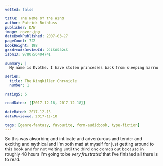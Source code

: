 ```yaml
---
vetted: false

title: The Name of the Wind
author: Patrick Rothfuss
publisher: DAW
image: cover.jpg
dateBookPublished: 2007-03-27
pageCount: 722
bookHeight: 198
goodreadsReviewId: 2215853265
isbn13: 9780756404741

summary: |
  My name is Kvothe. I have stolen princesses back from sleeping barrow kings. I burned down the town of Trebon. I have spent the night with Felurian and left with both my sanity and my life. I was expelled from the University at a younger age than most people are allowed in. I tread paths by moonlight that others fear to speak of during day. I have talked to Gods, loved women, and written songs that make the minstrels weep. You may have heard of me. So begins a tale unequaled in fantasy literature—the story of a hero told in his own voice. It is a tale of sorrow, a tale of survival, a tale of one man's search for meaning in his universe, and how that search, and the indomitable will that drove it, gave birth to a legend.

series:
  title: The Kingkiller Chronicle
  number: 1

rating5: 5

readDates: [[2017-12-16, 2017-12-18]]

dateRated: 2017-12-18
dateReviewed: 2017-12-18

tags: [genre-fantasy, favourite, form-audiobook, type-fiction]
---
```


So this was absorbing and intricate and adventurous and tender and exciting and mythical and I'm both mad at myself for just getting around to this book and for not waiting until the third one comes out because in roughly 48 hours I'm going to be _very frustrated_ that I've finished all there is to read.
